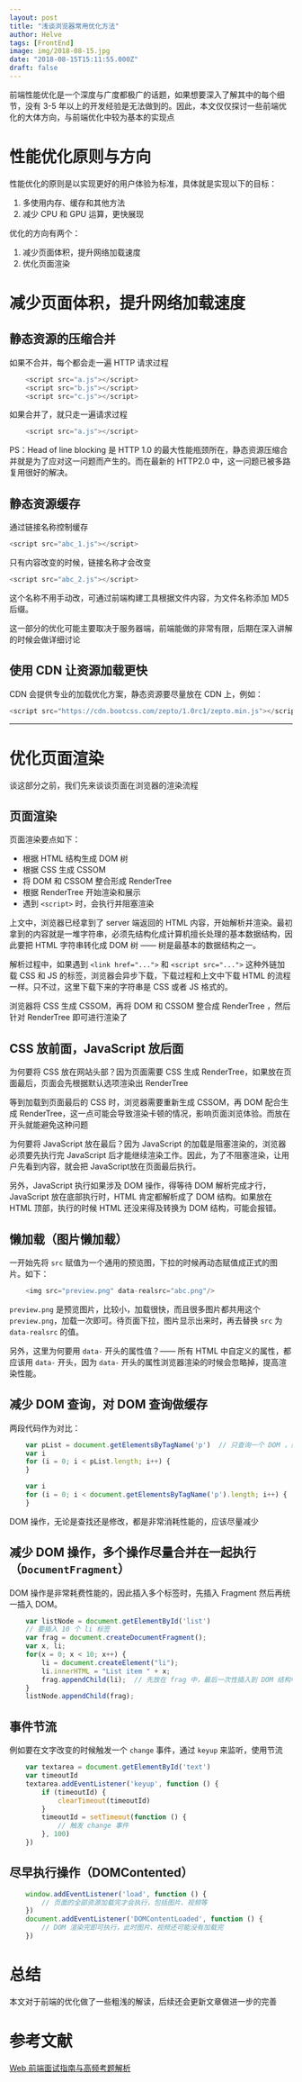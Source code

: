 ```yaml
---
layout: post
title: "浅谈浏览器常用优化方法"
author: Helve
tags: [FrontEnd]
image: img/2018-08-15.jpg
date: "2018-08-15T15:11:55.000Z"
draft: false
---
```


前端性能优化是一个深度与广度都极广的话题，如果想要深入了解其中的每个细节，没有 3-5 年以上的开发经验是无法做到的。因此，本文仅仅探讨一些前端优化的大体方向，与前端优化中较为基本的实现点

# 性能优化原则与方向

性能优化的原则是以实现更好的用户体验为标准，具体就是实现以下的目标：

1. 多使用内存、缓存和其他方法
2. 减少 CPU 和 GPU 运算，更快展现

优化的方向有两个：

1. 减少页面体积，提升网络加载速度
2. 优化页面渲染

# 减少页面体积，提升网络加载速度

## 静态资源的压缩合并

如果不合并，每个都会走一遍 HTTP 请求过程

```javascript
    <script src="a.js"></script>
    <script src="b.js"></script>
    <script src="c.js"></script>
```

如果合并了，就只走一遍请求过程

```javascript
    <script src="a.js"></script>
```

PS：Head of line blocking 是 HTTP 1.0 的最大性能瓶颈所在，静态资源压缩合并就是为了应对这一问题而产生的。而在最新的 HTTP2.0 中，这一问题已被多路复用很好的解决。

## 静态资源缓存

通过链接名称控制缓存

```javascript
<script src="abc_1.js"></script>
```

只有内容改变的时候，链接名称才会改变

```javascript
<script src="abc_2.js"></script>
```

这个名称不用手动改，可通过前端构建工具根据文件内容，为文件名称添加 MD5 后缀。

这一部分的优化可能主要取决于服务器端，前端能做的非常有限，后期在深入讲解的时候会做详细讨论

## 使用 CDN 让资源加载更快

CDN 会提供专业的加载优化方案，静态资源要尽量放在 CDN 上，例如：

```javascript
<script src="https://cdn.bootcss.com/zepto/1.0rc1/zepto.min.js"></script>
```

-------

# 优化页面渲染

谈这部分之前，我们先来谈谈页面在浏览器的渲染流程

## 页面渲染

页面渲染要点如下：

* 根据 HTML 结构生成 DOM 树
* 根据 CSS 生成 CSSOM
* 将 DOM 和 CSSOM 整合形成 RenderTree
* 根据 RenderTree 开始渲染和展示
* 遇到 `<script>` 时，会执行并阻塞渲染

上文中，浏览器已经拿到了 server 端返回的 HTML 内容，开始解析并渲染。最初拿到的内容就是一堆字符串，必须先结构化成计算机擅长处理的基本数据结构，因此要把 HTML 字符串转化成 DOM 树 —— 树是最基本的数据结构之一。

解析过程中，如果遇到 `<link href="...">` 和 `<script src="...">` 这种外链加载 CSS 和 JS 的标签，浏览器会异步下载，下载过程和上文中下载 HTML 的流程一样。只不过，这里下载下来的字符串是 CSS 或者 JS 格式的。

浏览器将 CSS 生成 CSSOM，再将 DOM 和 CSSOM 整合成 RenderTree ，然后针对 RenderTree 即可进行渲染了

## CSS 放前面，JavaScript 放后面

为何要将 CSS 放在网站头部？因为页面需要 CSS 生成 RenderTree，如果放在页面最后，页面会先根据默认选项渲染出 RenderTree

等到加载到页面最后的 CSS 时，浏览器需要重新生成 CSSOM，再 DOM 配合生成 RenderTree，这一点可能会导致渲染卡顿的情况，影响页面浏览体验。而放在开头就能避免这种问题

为何要将 JavaScript 放在最后？因为 JavaScript 的加载是阻塞渲染的，浏览器必须要先执行完 JavaScript 后才能继续渲染工作。因此，为了不阻塞渲染，让用户先看到内容，就会把 JavaScript放在页面最后执行。

另外，JavaScript 执行如果涉及 DOM 操作，得等待 DOM 解析完成才行，JavaScript 放在底部执行时，HTML 肯定都解析成了 DOM 结构。如果放在 HTML 顶部，执行的时候 HTML 还没来得及转换为 DOM 结构，可能会报错。

## 懒加载（图片懒加载）

一开始先将 `src` 赋值为一个通用的预览图，下拉的时候再动态赋值成正式的图片。如下：

```javascript
    <img src="preview.png" data-realsrc="abc.png"/>
```

`preview.png` 是预览图片，比较小，加载很快，而且很多图片都共用这个 `preview.png`，加载一次即可。待页面下拉，图片显示出来时，再去替换 `src` 为 `data-realsrc` 的值。

另外，这里为何要用 `data-` 开头的属性值？—— 所有 HTML 中自定义的属性，都应该用 `data-` 开头，因为 `data-` 开头的属性浏览器渲染的时候会忽略掉，提高渲染性能。

## 减少 DOM 查询，对 DOM 查询做缓存

两段代码作为对比：

```javascript
    var pList = document.getElementsByTagName('p')  // 只查询一个 DOM ，缓存在 pList 中了
    var i
    for (i = 0; i < pList.length; i++) {
    }
```


```javascript
    var i
    for (i = 0; i < document.getElementsByTagName('p').length; i++) {  // 每次循环，都会查询 DOM ，耗费性能
    }
```

DOM 操作，无论是查找还是修改，都是非常消耗性能的，应该尽量减少

## 减少 DOM 操作，多个操作尽量合并在一起执行（`DocumentFragment`）

DOM 操作是非常耗费性能的，因此插入多个标签时，先插入 Fragment 然后再统一插入 DOM。

```javascript
    var listNode = document.getElementById('list')
    // 要插入 10 个 li 标签
    var frag = document.createDocumentFragment();
    var x, li;
    for(x = 0; x < 10; x++) {
        li = document.createElement("li");
        li.innerHTML = "List item " + x;
        frag.appendChild(li);  // 先放在 frag 中，最后一次性插入到 DOM 结构中。
    }
    listNode.appendChild(frag);
```

## 事件节流

例如要在文字改变的时候触发一个 `change` 事件，通过 `keyup` 来监听，使用节流

```javascript
    var textarea = document.getElementById('text')
    var timeoutId
    textarea.addEventListener('keyup', function () {
        if (timeoutId) {
            clearTimeout(timeoutId)
        }
        timeoutId = setTimeout(function () {
            // 触发 change 事件
        }, 100)
    })
```

## 尽早执行操作（DOMContented）

```javascript
    window.addEventListener('load', function () {
        // 页面的全部资源加载完才会执行，包括图片、视频等
    })
    document.addEventListener('DOMContentLoaded', function () {
        // DOM 渲染完即可执行，此时图片、视频还可能没有加载完
    })
```

# 总结

本文对于前端的优化做了一些粗浅的解读，后续还会更新文章做进一步的完善

# 参考文献

[Web 前端面试指南与高频考题解析](https://juejin.im/book/5a8f9ddcf265da4e9f6fb959/section/5a8f9f7bf265da4e82635e46)

